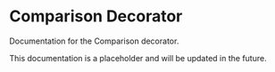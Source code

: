# Comparison Decorator

Documentation for the Comparison decorator.

This documentation is a placeholder and will be updated in the future.
